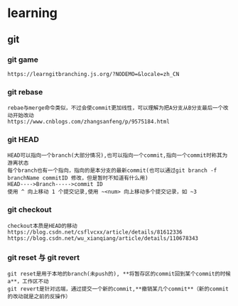# learning

## git

### git game
    https://learngitbranching.js.org/?NODEMO=&locale=zh_CN
### git rebase
    rebae与merge命令类似，不过会使commit更加线性，可以理解为把A分支从B分支最后一个改动开始改动
    https://www.cnblogs.com/zhangsanfeng/p/9575184.html
### git HEAD
    HEAD可以指向一个branch(大部分情况),也可以指向一个commit,指向一个commit时称其为游离状态
    每个branch也有一个指向，指向的是本分支的最新commit(也可以通过git branch -f branchName commitID 修改，但是暂时不知道有什么用)
    HEAD---->Branch----->commit ID
    使用 ^ 向上移动 1 个提交记录,使用 ~<num> 向上移动多个提交记录，如 ~3
### git checkout 
    checkout本质是HEAD的移动
    https://blog.csdn.net/csflvcxx/article/details/81612336
    https://blog.csdn.net/wu_xianqiang/article/details/110678343
### git reset 与 git revert
    git reset是用于本地的branch(未push的), **将暂存区的commit回到某个commit的时候a**，工作区不动
    git revert是针对远端，通过提交一个新的commit,**撤销某几个commit**（新的commit的改动就是之前的反操作）
    
